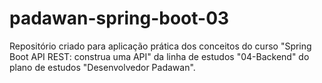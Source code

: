 # padawan-spring-boot-03
Repositório criado para aplicação prática dos conceitos do curso "Spring Boot API REST: construa uma API" da linha de estudos "04-Backend" do plano de estudos "Desenvolvedor Padawan".
